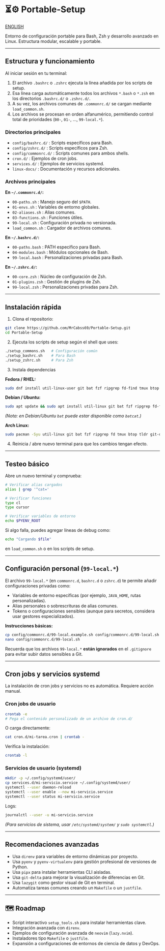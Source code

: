 # ⏳⚙️ Portable-Setup

[ENGLISH](README_en.md)


Entorno de configuración portable para Bash, Zsh y desarrollo avanzado en Linux.  Estructura modular, escalable y portable.


---

## Estructura y funcionamiento

Al iniciar sesión en tu terminal:

1. El archivo `.bashrc` o `.zshrc` ejecuta la línea añadida por los scripts de setup.
2. Esa línea carga automáticamente todos los archivos `*.bash` o `*.zsh` en los directorios `.bashrc.d/` o `.zshrc.d/`.
3. A su vez, los archivos comunes de `.commonrc.d/` se cargan mediante `load_common.sh`.
4. Los archivos se procesan en orden alfanumérico, permitiendo control total de prioridades (`00-`, `01-`, ..., `99-local.*`).

### Directorios principales

- `config/bashrc.d/` : Scripts específicos para Bash.
- `config/zshrc.d/` : Scripts específicos para Zsh.
- `config/commonrc.d/` : Scripts comunes para ambos shells.
- `cron.d/` : Ejemplos de cron jobs.
- `services.d/` : Ejemplos de servicios systemd.
- `linux-docs/` : Documentación y recursos adicionales.

### Archivos principales

**En `~/.commonrc.d/`:**
- `00-paths.sh` : Manejo seguro del `$PATH`.
- `01-envs.sh` : Variables de entorno globales.
- `02-aliases.sh` : Alias comunes.
- `03-functions.sh` : Funciones útiles.
- `99-local.sh` : Configuración privada no versionada.
- `load_common.sh` : Cargador de archivos comunes.

**En `~/.bashrc.d/`:**
- `00-paths.bash` : PATH específico para Bash.
- `04-modules.bash` : Módulos opcionales de Bash.
- `99-local.bash` : Personalizaciones privadas para Bash.

**En `~/.zshrc.d/`:**
- `00-core.zsh` : Núcleo de configuración de Zsh.
- `01-plugins.zsh` : Gestión de plugins de Zsh.
- `99-local.zsh` : Personalizaciones privadas para Zsh.

---

## Instalación rápida

1. Clona el repositorio:

```bash
git clone https://github.com/MrCabss69/Portable-Setup.git
cd Portable-Setup
```

2. Ejecuta los scripts de setup según el shell que uses:

```bash
./setup_commons.sh   # Configuración común
./setup_bashrc.sh    # Para Bash
./setup_zshrc.sh     # Para Zsh
```

3. Instala dependencias 

**Fedora / RHEL:**
```bash
sudo dnf install util-linux-user git bat fzf ripgrep fd-find tmux btop tldr git-delta lazygit zoxide
```

**Debian / Ubuntu:**
```bash
sudo apt update && sudo apt install util-linux git bat fzf ripgrep fd-find tmux btop tldr git-delta lazygit zoxide
```
*(Nota: en Debian/Ubuntu `bat` puede estar disponible como `batcat`.)*

**Arch Linux:**
```bash
sudo pacman -Syu util-linux git bat fzf ripgrep fd tmux btop tldr git-delta lazygit zoxide
```

4. Reinicia / abre nuevo terminal para que los cambios tengan efecto.

---


## Testeo básico

Abre un nuevo terminal y comprueba:

```bash
# Verificar alias cargados
alias | grep '^cat='

# Verificar funciones
type cl
type cursor

# Verificar variables de entorno
echo $PYENV_ROOT
```

Si algo falla, puedes agregar líneas de debug como:

```bash
echo "Cargando $file"
```
en `load_common.sh` o en los scripts de setup.

---


## Configuración personal (`99-local.*`)

El archivo `99-local.*` (en `commonrc.d`, `bashrc.d` o `zshrc.d`) te permite añadir configuraciones privadas como:

- Variables de entorno específicas (por ejemplo, `JAVA_HOME`, rutas personalizadas).
- Alias personales o sobrescrituras de alias comunes.
- Tokens o configuraciones sensibles (aunque para secretos, considera usar gestores especializados).

**Instrucciones básicas:**

```bash
cp config/commonrc.d/99-local.example.sh config/commonrc.d/99-local.sh
nano config/commonrc.d/99-local.sh
```

Recuerda que los archivos `99-local.*` **están ignorados** en el `.gitignore` para evitar subir datos sensibles a Git.

---

##  Cron jobs y servicios systemd

La instalación de cron jobs y servicios no es automática. Requiere acción manual.

### Cron jobs de usuario

```bash
crontab -e
# Pega el contenido personalizado de un archivo de cron.d/
```

O carga directamente:

```bash
cat cron.d/mi-tarea.cron | crontab -
```

Verifica la instalación:

```bash
crontab -l
```

### Servicios de usuario (systemd)

```bash
mkdir -p ~/.config/systemd/user/
cp services.d/mi-servicio.service ~/.config/systemd/user/
systemctl --user daemon-reload
systemctl --user enable --now mi-servicio.service
systemctl --user status mi-servicio.service
```

Logs:

```bash
journalctl --user -u mi-servicio.service
```

*(Para servicios de sistema, usar `/etc/systemd/system/` y `sudo systemctl`.)*

---


## Recomendaciones avanzadas

- Usa `direnv` para variables de entorno dinámicas por proyecto.
- Usa `pyenv` y `pyenv-virtualenv` para gestión profesional de versiones de Python.
- Usa `pipx` para instalar herramientas CLI aisladas.
- Usa `git-delta` para mejorar la visualización de diferencias en Git.
- Usa `lazygit` como gestor visual de Git en terminal.
- Automatiza tareas comunes creando un `Makefile` o un `justfile`.

---

## 🗺️ Roadmap

- Script interactivo `setup_tools.sh` para instalar herramientas clave.
- Integración avanzada con `direnv`.
- Ejemplos de configuración avanzada de `neovim` (`lazy.nvim`).
- Instaladores tipo `Makefile` o `justfile`.
- Expansión a configuraciones de entornos de ciencia de datos y DevOps.
